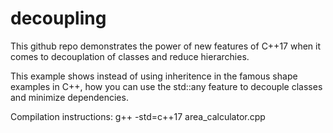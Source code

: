 # decoupling

This github repo demonstrates the power of new features of C++17 when it comes to decouplation of classes and reduce hierarchies.

This example shows instead of using inheritence in the famous shape examples in C++,
how you can use the std::any feature to decouple classes and minimize dependencies.

Compilation instructions:
 g++ -std=c++17 area_calculator.cpp

